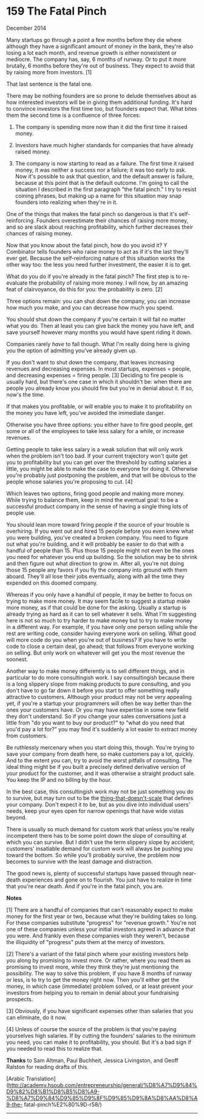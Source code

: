 # 159 The Fatal Pinch


  
 
  
 December 2014   
  
 Many startups go through a point a few months before they die where although they have a significant amount of money in the bank, they're also losing a lot each month, and revenue growth is either nonexistent or mediocre. The company has, say, 6 months of runway. Or to put it more brutally, 6 months before they're out of business. They expect to avoid that by raising more from investors. [1]   
  
 That last sentence is the fatal one.   
  
 There may be nothing founders are so prone to delude themselves about as how interested investors will be in giving them additional funding. It's hard to convince investors the first time too, but founders expect that. What bites them the second time is a confluence of three forces:   
  
   1. The company is spending more now than it did the first time it raised money.   
  
 

   2. Investors have much higher standards for companies that have already raised money.   
  
 

 
  3. The company is now starting to read as a failure. The first time it raised money, it was neither a success nor a failure; it was too early to ask. Now it's possible to ask that question, and the default answer is failure, because at this point that is the default outcome. 
 I'm going to call the situation I described in the first paragraph "the fatal pinch." I try to resist coining phrases, but making up a name for this situation may snap founders into realizing when they're in it.   
  
 One of the things that makes the fatal pinch so dangerous is that it's self- reinforcing. Founders overestimate their chances of raising more money, and so are slack about reaching profitability, which further decreases their chances of raising money.   
  
 Now that you know about the fatal pinch, how do you avoid it? Y Combinator tells founders who raise money to act as if it's the last they'll ever get. Because the self-reinforcing nature of this situation works the other way too: the less you need further investment, the easier it is to get.   
  
 What do you do if you're already in the fatal pinch? The first step is to re- evaluate the probability of raising more money. I will now, by an amazing feat of clairvoyance, do this for you: the probability is zero. [2]   
  
 Three options remain: you can shut down the company, you can increase how much you make, and you can decrease how much you spend.   
  
 You should shut down the company if you're certain it will fail no matter what you do. Then at least you can give back the money you have left, and save yourself however many months you would have spent riding it down.   
  
 Companies rarely _have_ to fail though. What I'm really doing here is giving you the option of admitting you've already given up.   
  
 If you don't want to shut down the company, that leaves increasing revenues and decreasing expenses. In most startups, expenses = people, and decreasing expenses = firing people. [3] Deciding to fire people is usually hard, but there's one case in which it shouldn't be: when there are people you already know you should fire but you're in denial about it. If so, now's the time.   
  
 If that makes you profitable, or will enable you to make it to profitability on the money you have left, you've avoided the immediate danger.   
  
 Otherwise you have three options: you either have to fire good people, get some or all of the employees to take less salary for a while, or increase revenues.   
  
 Getting people to take less salary is a weak solution that will only work when the problem isn't too bad. If your current trajectory won't quite get you to profitability but you can get over the threshold by cutting salaries a little, you might be able to make the case to everyone for doing it. Otherwise you're probably just postponing the problem, and that will be obvious to the people whose salaries you're proposing to cut. [4]   
  
 Which leaves two options, firing good people and making more money. While trying to balance them, keep in mind the eventual goal: to be a successful product company in the sense of having a single thing lots of people use.   
  
 You should lean more toward firing people if the source of your trouble is overhiring. If you went out and hired 15 people before you even knew what you were building, you've created a broken company. You need to figure out what you're building, and it will probably be easier to do that with a handful of people than 15. Plus those 15 people might not even be the ones you need for whatever you end up building. So the solution may be to shrink and then figure out what direction to grow in. After all, you're not doing those 15 people any favors if you fly the company into ground with them aboard. They'll all lose their jobs eventually, along with all the time they expended on this doomed company.   
  
 Whereas if you only have a handful of people, it may be better to focus on trying to make more money. It may seem facile to suggest a startup make more money, as if that could be done for the asking. Usually a startup is already trying as hard as it can to sell whatever it sells. What I'm suggesting here is not so much to try harder to make money but to try to make money in a different way. For example, if you have only one person selling while the rest are writing code, consider having everyone work on selling. What good will more code do you when you're out of business? If you have to write code to close a certain deal, go ahead; that follows from everyone working on selling. But only work on whatever will get you the most revenue the soonest.   
  
 Another way to make money differently is to sell different things, and in particular to do more consultingish work. I say consultingish because there is a long slippery slope from making products to pure consulting, and you don't have to go far down it before you start to offer something really attractive to customers. Although your product may not be very appealing yet, if you're a startup your programmers will often be way better than the ones your customers have. Or you may have expertise in some new field they don't understand. So if you change your sales conversations just a little from "do you want to buy our product?" to "what do you need that you'd pay a lot for?" you may find it's suddenly a lot easier to extract money from customers.   
  
 Be ruthlessly mercenary when you start doing this, though. You're trying to save your company from death here, so make customers pay a lot, quickly. And to the extent you can, try to avoid the worst pitfalls of consulting. The ideal thing might be if you built a precisely defined derivative version of your product for the customer, and it was otherwise a straight product sale. You keep the IP and no billing by the hour.   
  
 In the best case, this consultingish work may not be just something you do to survive, but may turn out to be the [thing-that-doesn't-scale](ds.html) that defines your company. Don't expect it to be, but as you dive into individual users' needs, keep your eyes open for narrow openings that have wide vistas beyond.   
  
 There is usually so much demand for custom work that unless you're really incompetent there has to be some point down the slope of consulting at which you can survive. But I didn't use the term slippery slope by accident; customers' insatiable demand for custom work will always be pushing you toward the bottom. So while you'll probably survive, the problem now becomes to survive with the least damage and distraction.   
  
 The good news is, plenty of successful startups have passed through near-death experiences and gone on to flourish. You just have to realize in time that you're near death. And if you're in the fatal pinch, you are.   
  
 
  
 
  
 
  
 
  
 **Notes**   
  
 [1] There are a handful of companies that can't reasonably expect to make money for the first year or two, because what they're building takes so long. For these companies substitute "progress" for "revenue growth." You're not one of these companies unless your initial investors agreed in advance that you were. And frankly even these companies wish they weren't, because the illiquidity of "progress" puts them at the mercy of investors.   
  
 [2] There's a variant of the fatal pinch where your existing investors help you along by promising to invest more. Or rather, where you read them as promising to invest more, while they think they're just mentioning the possibility. The way to solve this problem, if you have 8 months of runway or less, is to try to get the money right now. Then you'll either get the money, in which case (immediate) problem solved, or at least prevent your investors from helping you to remain in denial about your fundraising prospects.   
  
 [3] Obviously, if you have significant expenses other than salaries that you can eliminate, do it now.   
  
 [4] Unless of course the source of the problem is that you're paying yourselves high salaries. If by cutting the founders' salaries to the minimum you need, you can make it to profitability, you should. But it's a bad sign if you needed to read this to realize that.   
  
 **Thanks** to Sam Altman, Paul Buchheit, Jessica Livingston, and Geoff Ralston for reading drafts of this.   
  
 
  
 
  
 
  
 [Arabic 
Translation](http://academy.hsoub.com/entrepreneurship/general/%D8%A7%D9%84%D9%82%D8%B1%D8%B5%D8%A9-%D8%A7%D9%84%D9%85%D9%8F%D9%85%D9%8A%D8%AA%D8%A9-the-
 fatal-pinch%E2%80%9D-r58/)   
  
 
  
 
  
 
  
 

 
* * *
 

 

